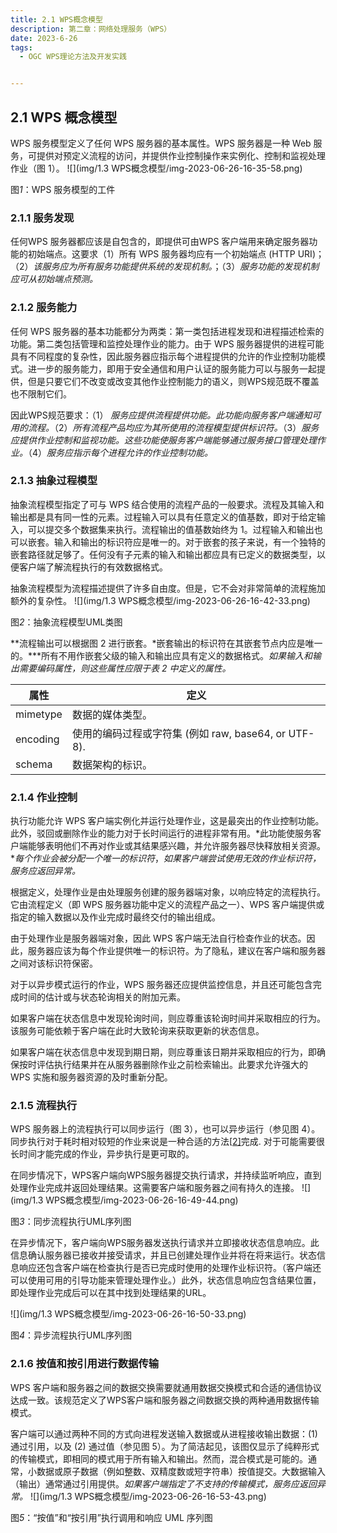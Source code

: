 ```yaml
---
title: 2.1 WPS概念模型
description: 第二章：网络处理服务（WPS）
date: 2023-6-26
tags:
  - OGC WPS理论方法及开发实践


---
```


## 2.1 WPS 概念模型

WPS 服务模型定义了任何 WPS 服务器的基本属性。WPS 服务器是一种 Web 服务，可提供对预定义流程的访问，并提供作业控制操作来实例化、控制和监视处理作业（图 1）。
![](img/1.3 WPS概念模型/img-2023-06-26-16-35-58.png)

图*1*：WPS 服务模型的工件

### 2.1.1  服务发现

任何WPS 服务器都应该是自包含的，即提供可由WPS 客户端用来确定服务器功能的初始端点。这要求（1）所有 WPS 服务器均应有一个初始端点 (HTTP URI)；（2）*该服务应为所有服务功能提供系统的发现机制。*；（3）*服务功能的发现机制应可从初始端点预测。*

### 2.1.2 服务能力

任何 WPS 服务器的基本功能都分为两类：第一类包括进程发现和进程描述检索的功能。第二类包括管理和监控处理作业的能力。由于 WPS 服务器提供的进程可能具有不同程度的复杂性，因此服务器应指示每个进程提供的允许的作业控制功能模式。进一步的服务能力，即用于安全通信和用户认证的服务能力可以与服务一起提供，但是只要它们不改变或改变其他作业控制能力的语义，则WPS规范既不覆盖也不限制它们。

因此WPS规范要求：（1） *服务应提供流程提供功能。此功能向服务客户端通知可用的流程。*（2）*所有流程产品均应为其所使用的流程模型提供标识符。*（3）*服务应提供作业控制和监视功能。这些功能使服务客户端能够通过服务接口管理处理作业。*（4）*服务应指示每个进程允许的作业控制功能。*

### 2.1.3 抽象过程模型

抽象流程模型指定了可与 WPS 结合使用的流程产品的一般要求。流程及其输入和输出都是具有同一性的元素。过程输入可以具有任意定义的值基数，即对于给定输入，可以提交多个数据集来执行。流程输出的值基数始终为 1。过程输入和输出也可以嵌套。输入和输出的标识符应是唯一的。对于嵌套的孩子来说，有一个独特的嵌套路径就足够了。任何没有子元素的输入和输出都应具有已定义的数据类型，以便客户端了解流程执行的有效数据格式。

抽象流程模型为流程描述提供了许多自由度。但是，它不会对非常简单的流程施加额外的复杂性。
![](img/1.3 WPS概念模型/img-2023-06-26-16-42-33.png)

图*2*：抽象流程模型UML类图

**流程输出可以根据图 2 进行嵌套。*嵌套输出的标识符在其嵌套节点内应是唯一的。***所有不用作嵌套父级的输入和输出应具有定义的数据格式。*如果输入和输出需要编码属性，则这些属性应限于表 2 中定义的属性。*

| 属性     | 定义                                                 |
| -------- | ---------------------------------------------------- |
| mimetype | 数据的媒体类型。                                     |
| encoding | 使用的编码过程或字符集 (例如 raw, base64, or UTF-8). |
| schema   | 数据架构的标识。                                     |

### 2.1.4 作业控制

执行功能允许 WPS 客户端实例化并运行处理作业，这是最突出的作业控制功能。此外，驳回或删除作业的能力对于长时间运行的进程非常有用。*此功能使服务客户端能够表明他们不再对作业或其结果感兴趣，并允许服务器尽快释放相关资源。**每个作业会被分配一个唯一的标识符*，*如果客户端尝试使用无效的作业标识符，服务应返回异常。*

根据定义，处理作业是由处理服务创建的服务器端对象，以响应特定的流程执行。它由流程定义（即 WPS 服务器功能中定义的流程产品之一）、WPS 客户端提供或指定的输入数据以及作业完成时最终交付的输出组成。

由于处理作业是服务器端对象，因此 WPS 客户端无法自行检查作业的状态。因此，服务器应该为每个作业提供唯一的标识符。为了隐私，建议在客户端和服务器之间对该标识符保密。

对于以异步模式运行的作业，WPS 服务器还应提供监控信息，并且还可能包含完成时间的估计或与状态轮询相关的附加元素。

如果客户端在状态信息中发现轮询时间，则应尊重该轮询时间并采取相应的行为。该服务可能依赖于客户端在此时大致轮询来获取更新的状态信息。

如果客户端在状态信息中发现到期日期，则应尊重该日期并采取相应的行为，即确保按时评估执行结果并在从服务器删除作业之前检索输出。此要求允许强大的 WPS 实施和服务器资源的及时重新分配。

### 2.1.5 流程执行

WPS 服务器上的流程执行可以同步运行（图 3），也可以异步运行（参见图 4）。同步执行对于耗时相对较短的作业来说是一种合适的方法[[2\]](https://docs.ogc.org/is/14-065/14-065.html#fn2)完成. 对于可能需要很长时间才能完成的作业，异步执行是更可取的。

在同步情况下，WPS客户端向WPS服务器提交执行请求，并持续监听响应，直到处理作业完成并返回处理结果。这需要客户端和服务器之间有持久的连接。
![](img/1.3 WPS概念模型/img-2023-06-26-16-49-44.png)

图*3*：同步流程执行UML序列图

在异步情况下，客户端向WPS服务器发送执行请求并立即接收状态信息响应。此信息确认服务器已接收并接受请求，并且已创建处理作业并将在将来运行。状态信息响应还包含客户端在检查执行是否已完成时使用的处理作业标识符。（客户端还可以使用可用的引导功能来管理处理作业。）此外，状态信息响应包含结果位置，即处理作业完成后可以在其中找到处理结果的URL。

![](img/1.3 WPS概念模型/img-2023-06-26-16-50-33.png)

图*4*：异步流程执行UML序列图

### 2.1.6 按值和按引用进行数据传输

WPS 客户端和服务器之间的数据交换需要就通用数据交换模式和合适的通信协议达成一致。该规范定义了WPS客户端和服务器之间数据交换的两种通用数据传输模式。

客户端可以通过两种不同的方式向进程发送输入数据或从进程接收输出数据：(1) 通过引用，以及 (2) 通过值（参见图 5）。为了简洁起见，该图仅显示了纯粹形式的传输模式，即相同的模式用于所有输入和输出。然而，混合模式是可能的。通常，小数据或原子数据（例如整数、双精度数或短字符串）按值提交。大数据输入（输出）通常通过引用提供。*如果客户端指定了不支持的传输模式，服务应返回异常。*
![](img/1.3 WPS概念模型/img-2023-06-26-16-53-43.png)

图*5*：“按值”和“按引用”执行调用和响应 UML 序列图